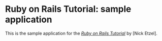 # Ruby on Rails Tutorial: sample application

This is the sample application for
the [*Ruby on Rails Tutorial*](http://railstutorial.org/)
by [Nick Etzel].
